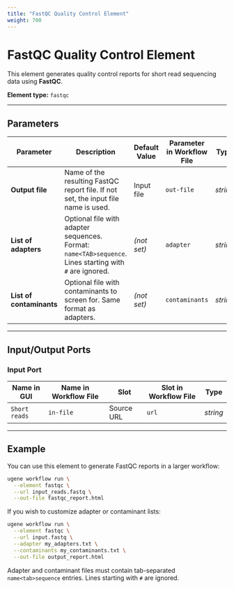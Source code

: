 ```yaml
---
title: "FastQC Quality Control Element"
weight: 700
---
```


# FastQC Quality Control Element

This element generates quality control reports for short read sequencing data using **FastQC**.

**Element type:** `fastqc`

---

## Parameters

| **Parameter**            | **Description**                                                                                          | **Default Value** | **Parameter in Workflow File** | **Type**   |
|--------------------------|----------------------------------------------------------------------------------------------------------|-------------------|--------------------------------|------------|
| **Output file**          | Name of the resulting FastQC report file. If not set, the input file name is used.                       | Input file        | `out-file`                     | _string_   |
| **List of adapters**     | Optional file with adapter sequences. Format: `name<TAB>sequence`. Lines starting with `#` are ignored. | *(not set)*       | `adapter`                      | _string_   |
| **List of contaminants** | Optional file with contaminants to screen for. Same format as adapters.                                 | *(not set)*       | `contaminants`                 | _string_   |

---

## Input/Output Ports

### Input Port

| **Name in GUI** | **Name in Workflow File** | **Slot**   | **Slot in Workflow File** | **Type**   |
|-----------------|---------------------------|------------|---------------------------|------------|
| `Short reads`   | `in-file`                 | Source URL | `url`                     | _string_   |

---

## Example

You can use this element to generate FastQC reports in a larger workflow:

```bash
ugene workflow run \
  --element fastqc \
  --url input_reads.fastq \
  --out-file fastqc_report.html
```

If you wish to customize adapter or contaminant lists:

```bash
ugene workflow run \
  --element fastqc \
  --url input.fastq \
  --adapter my_adapters.txt \
  --contaminants my_contaminants.txt \
  --out-file output_report.html
```

Adapter and contaminant files must contain tab-separated `name<tab>sequence` entries. Lines starting with `#` are ignored.